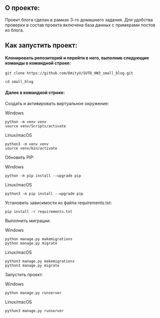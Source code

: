 ## О проекте:

Проект блога сделан в рамках 3-го домашнего задания.
Для удобcтва проверки в состав проекта включена база данных с примерами постов из блога.

## Как запустить проект:

#### Клонировать репозиторий и перейти в него, выполнив следующие команды в командной строке:

```
git clone https://github.com/DmityV/SUTD_HW3_small_blog.git
```

```
cd small_blog
```

#### Далее в командной строке:

Cоздать и активировать виртуальное окружение:

Windows
```
python -m venv venv
source venv/Scripts/activate
```
Linux/macOS
```
python3 -m venv venv
source venv/bin/activate
```

Обновить PIP:

Windows
```
python -m pip install --upgrade pip
```
Linux/macOS
```
python3 -m pip install --upgrade pip
```

Установить зависимости из файла requirements.txt:

```
pip install -r requirements.txt
```

Выполнить миграции:

Windows
```
python manage.py makemigrations
python manage.py migrate
```

Linux/macOS
```
python3 manage.py makemigrations
python3 manage.py migrate
```

Запустить проект:

Windows
```
python manage.py runserver
```

Linux/macOS
```
python3 manage.py runserver
```
